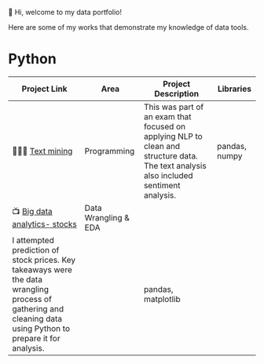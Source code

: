 👋 Hi, welcome to my data portfolio!


Here are some of my works that demonstrate my knowledge of data tools.

# Python

| Project Link | Area | Project Description | Libraries |    
|---|---|---|---|
| 👩🏻‍💻 [Text mining](https://github.com/LatikaMeelu/text_mining/blob/main/textmining.ipynb) | Programming | This was part of an exam that focused on applying NLP to clean and structure data. The text analysis also included sentiment analysis. | pandas, numpy | 
| 📺 [Big data analytics- stocks](https://github.com/LatikaMeelu/Big-Data-Analytics/blob/main/bigdatanalaytics.ipynb) | Data Wrangling & EDA |  
I attempted prediction of stock prices. Key takeaways were the data wrangling process of gathering and cleaning data using Python to prepare it for analysis. | | pandas, matplotlib | 
